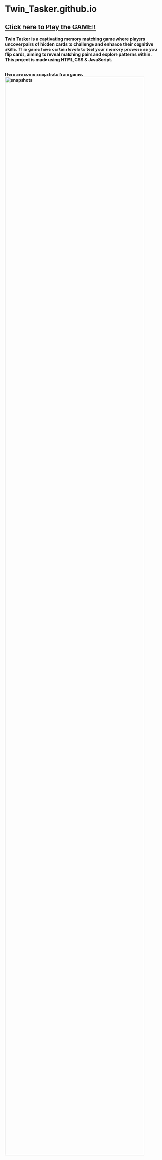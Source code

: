 # Twin_Tasker.github.io
## <b> [Click here to Play the GAME!!](https://U5ha.github.io/Twin_Tasker/)

Twin Tasker is a captivating memory matching game where players uncover pairs of hidden cards to challenge and enhance their cognitive skills. This game have certain levels to test your memory prowess as you flip cards, aiming to reveal matching pairs and explore patterns within.
This project is made using HTML,CSS &amp; JavaScript.

<br>
Here are some snapshots from game.

<img src="Images/snapshot1.PNG" width=95% alt="snapshots">
<img src="Images/snapshot2.PNG" width=95% alt="snapshots">
<img src="Images/snapshot3.PNG" width=95% alt="snapshots">
<img src="Images/snapshot4.PNG" width=95% alt="snapshots">

<br><br>
